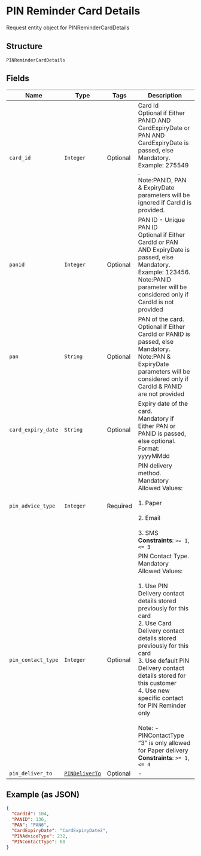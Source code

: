 
# PIN Reminder Card Details

Request entity object for PINReminderCardDetails

## Structure

`PINReminderCardDetails`

## Fields

| Name | Type | Tags | Description |
|  --- | --- | --- | --- |
| `card_id` | `Integer` | Optional | Card Id<br>Optional if Either PANID AND CardExpiryDate or PAN AND CardExpiryDate is passed, else Mandatory. Example: 275549 .<br/>Note:PANID, PAN & ExpiryDate parameters will be ignored if CardId is provided. |
| `panid` | `Integer` | Optional | PAN ID - Unique PAN ID<br>Optional if Either CardId or PAN AND  ExpiryDate is passed, else Mandatory. Example: 123456. <br/>Note:PANID parameter will be considered only if CardId is not provided |
| `pan` | `String` | Optional | PAN of the card.<br>Optional if Either CardId or PANID is passed, else Mandatory. <br/>Note:PAN & ExpiryDate parameters will be considered only if CardId & PANID are not provided |
| `card_expiry_date` | `String` | Optional | Expiry date of the card.<br>Mandatory if Either PAN or PANID is passed, else optional.<br>Format: yyyyMMdd |
| `pin_advice_type` | `Integer` | Required | PIN delivery method.<br>Mandatory<br>Allowed Values:<br><br>1. Paper<br><br>2. Email<br><br>3. SMS<br>**Constraints**: `>= 1`, `<= 3` |
| `pin_contact_type` | `Integer` | Optional | PIN Contact Type.<br>Mandatory<br>Allowed Values:<br><br>1. Use PIN Delivery contact details stored previously for this card<br>2. Use Card Delivery contact details stored previously for this card<br>3. Use default PIN Delivery contact details stored for this customer<br>4. Use new specific contact for PIN Reminder only<br><br>Note: - PINContactType “3” is only allowed for Paper delivery<br>**Constraints**: `>= 1`, `<= 4` |
| `pin_deliver_to` | [`PINDeliverTo`](../../doc/models/pin-deliver-to.md) | Optional | - |

## Example (as JSON)

```json
{
  "CardId": 104,
  "PANID": 136,
  "PAN": "PAN6",
  "CardExpiryDate": "CardExpiryDate2",
  "PINAdviceType": 232,
  "PINContactType": 60
}
```

